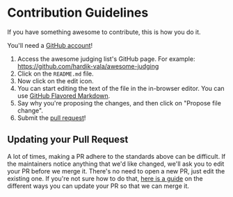 # Contribution Guidelines

If you have something awesome to contribute, this is how you do it.

You'll need a [GitHub account](https://github.com/join)!

1. Access the awesome judging list's GitHub page. For example: https://github.com/hardik-vala/awesome-judging
2. Click on the `README.md` file.
3. Now click on the edit icon.
4. You can start editing the text of the file in the in-browser editor. You can use [GitHub Flavored Markdown](https://help.github.com/articles/github-flavored-markdown/).
5. Say why you're proposing the changes, and then click on "Propose file change".
6. Submit the [pull request](https://help.github.com/articles/using-pull-requests/)!

## Updating your Pull Request

A lot of times, making a PR adhere to the standards above can be difficult.
If the maintainers notice anything that we'd like changed, we'll ask you to
edit your PR before we merge it. There's no need to open a new PR, just edit
the existing one. If you're not sure how to do that,
[here is a guide](https://github.com/RichardLitt/knowledge/blob/master/github/amending-a-commit-guide.md)
on the different ways you can update your PR so that we can merge it.
